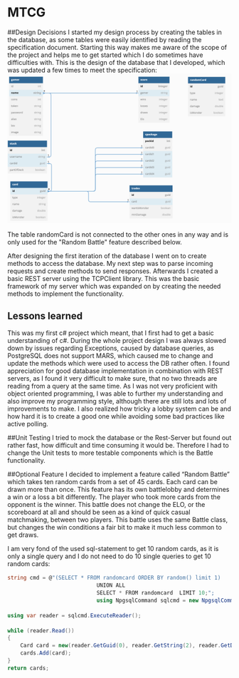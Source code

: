 # MTCG
##Design Decisions
I started my design process by creating the tables in the database, as some tables were easily identified by reading the specification document. Starting this way makes me aware of the scope of the project and helps me to get started which I do sometimes have difficulties with.
This is the design of the database that I developed, which was updated a few times to meet the specification:
![DBDesign](img/finalDbDesign.png)

The table randomCard is not connected to the other ones in any way and is only used for the "Random Battle" feature described below.

After designing the first iteration of the database I went on to create methods to access the database. My next step was to parse incoming requests and create methods to send responses. Afterwards I created a basic REST server using the TCPClient library. This was the basic framework of my server which was expanded on by creating the needed methods to implement the functionality. 

## Lessons learned
This was my first c# project which meant, that I first had to get a basic understanding of c#. During the whole project design I was always slowed down by issues regarding Exceptions, caused by database queries, as PostgreSQL does not support MARS, which caused me to change and update the methods which were used to access the DB rather often. I found appreciation for good database implementation in combination with REST servers, as I found it very difficult to make sure, that no two threads are reading from a query at the same time. As I was not very proficient with object oriented programming, I was able to further my understanding and also improve my programming style, although there are still lots and lots of improvements to make. I also realized how tricky a lobby system can be and how hard it is to create a good one while avoiding some bad practices like active polling.

##Unit Testing
I tried to mock the database or the Rest-Server but found out rather fast, how difficult and time consuming it would be. Therefore I had to change the Unit tests to more testable components which is the Battle functionality.

##Optional Feature
I decided to implement a feature called “Random Battle” which takes ten random cards from a set of 45 cards. Each card can be drawn more than once. This feature has its own battlelobby and determines a win or a loss a bit differently. The player who took more cards from the opponent is the winner. This battle does not change the ELO, or the scoreboard at all and should be seen as a kind of quick casual matchmaking, between two players. This battle uses the same Battle class, but changes the win conditions a fair bit to make it much less common to get draws. 

I am very fond of the used sql-statement to get 10 random cards, as it is only a single query and I do not need to do 10 single queries to get 10 random cards:
```cs
string cmd = @"(SELECT * FROM randomcard ORDER BY random() limit 1)
                            UNION ALL
                            SELECT * FROM randomcard  LIMIT 10;";
                            using NpgsqlCommand sqlcmd = new NpgsqlCommand(cmd, this.con);

using var reader = sqlcmd.ExecuteReader();

while (reader.Read())
{
    Card card = new(reader.GetGuid(0), reader.GetString(2), reader.GetDouble(3));
    cards.Add(card);
}
return cards;
```
